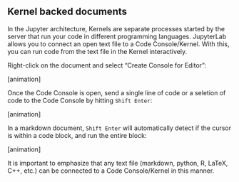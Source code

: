 
## Kernel backed documents

In the Jupyter architecture, Kernels are separate processes started by the
server that run your code in different programming languages. JupyterLab
allows you to connect an open text file to a Code Console/Kernel. With
this, you can run code from the text file in the Kernel interactively.

Right-click on the document and select “Create Console for Editor”: 

[animation]

Once the Code Console is open, send a single line of code or a seletion
of code to the Code Console by hitting `Shift Enter`:

[animation]

In a markdown document, `Shift Enter` will automatically detect if the cursor
is within a code block, and run the entire block:

[animation]

It is important to emphasize that any text file (markdown, python, R, LaTeX,
C++, etc.) can be connected to a Code Console/Kernel in this manner.